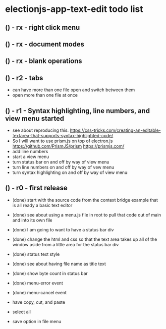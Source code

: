 # electionjs-app-text-edit todo list

## () - rx - right click menu

## () - rx - document modes 

## () - rx - blank operations

## () - r2 - tabs
* can have more than one file open and switch between them
* open more than one file at once

## () - r1 - Syntax highlighting, line numbers, and view menu started
* see about reproducing this.
https://css-tricks.com/creating-an-editable-textarea-that-supports-syntax-highlighted-code/
* So I will want to use prism.js on top of electron.js
https://github.com/PrismJS/prism
https://prismjs.com/
* add line numbers
* start a view menu
* turn status bar on and off by way of view menu
* turn line numbers on and off by way of vew menu
* turn syntax highlighting on and off by way of view menu

## () - r0 - first release
* (done) start with the source code from the context bridge example that is all ready a basic text editor
* (done) see about using a menu.js file in root to pull that code out of main and into its own file
* (done) I am going to want to have a status bar div
* (done) change the html and css so that the text area takes up all of the window aside from a little area for the status bar div
* (done) status text style
* (done) see about having file name as title text
* (done) show byte count in status bar
* (done) menu-error event
* (done) menu-cancel event

* have copy, cut, and paste
* select all
* save option in file menu 

